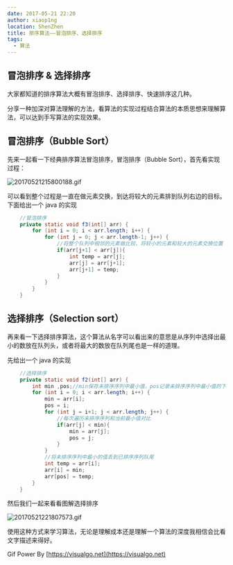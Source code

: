 ```yaml
---
date: 2017-05-21 22:20
author: xiaop1ng
location: ShenZhen
title: 排序算法——冒泡排序、选择排序
tags:
  - 算法
---
```


## 冒泡排序 & 选择排序

大家都知道的排序算法大概有冒泡排序、选择排序、快速排序这几种。

分享一种加深对算法理解的方法，看算法的实现过程结合算法的本质思想来理解算法，可以达到手写算法的实现效果。

 
## 冒泡排序（Bubble Sort）

 先来一起看一下经典排序算法冒泡排序，冒泡排序（Bubble Sort），首先看实现过程：

![20170521215800188.gif](https://i.loli.net/2019/12/10/Hh7saYKG65ReWrv.gif)

 可以看到整个过程是一直在做元素交换，到达将较大的元素排到队列右边的目标。   
 下面给出一个 java 的实现

 
```java
    //冒泡排序
    private static void f3(int[] arr) {
        for (int i = 0; i < arr.length; i++) {
            for (int j = 0; j < arr.length-1; j++) {
                //将整个队列中相邻的元素做比较，将较小的元素和较大的元素交换位置
                if(arr[j+1] < arr[j]){
                    int temp = arr[j];
                    arr[j] = arr[j+1];
                    arr[j+1] = temp;
                }
            }
        }
    }
```
 
## 选择排序（Selection sort）

再来看一下选择排序算法，这个算法从名字可以看出来的意思是从序列中选择出最小的数放在队列头，或者将最大的数放在队列尾也是一样的道理。

先给出一个 java 的实现

 
```java
    //选择排序
    private static void f2(int[] arr) {
        int min ,pos;//min保存未排序序列中最小值，pos记录未排序序列中最小值的下标
        for (int i = 0; i < arr.length; i++) {
            min = arr[i];
            pos = i;
            for (int j = i+1; j < arr.length; j++) {
                //每次遍历未排序序列和当前最小值对比
                if(arr[j] < min){
                    min = arr[j];
                    pos = j;
                } 
            }
            //将未排序序列中最小的值丢到已排序序列队尾
            int temp = arr[i];
            arr[i] = min;
            arr[pos] = temp;
        }
    }
```
然后我们一起来看看图解选择排序

![20170521221807573.gif](https://i.loli.net/2019/12/10/Ad25VL7XwGumF34.gif)

使用这种方式来学习算法，无论是理解成本还是理解一个算法的深度我相信会比看文字描述来得好。

Gif Power By [https://visualgo.net](https://visualgo.net)
  